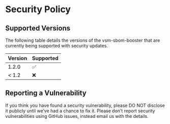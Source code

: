 # Security Policy

## Supported Versions

The following table details the versions of the vsm-sbom-booster that are currently being supported with security updates.

| Version | Supported          |
|---------| ------------------ |
| 1.2.0   | :white_check_mark: |
| < 1.2   | :x:                |

## Reporting a Vulnerability

If you think you have found a security vulnerability, please DO NOT disclose it publicly until we’ve had a chance to fix it.
Please don’t report security vulnerabilities using GitHub issues, instead email us with the details.
